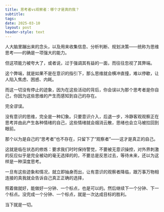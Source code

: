 ```yaml
---
title: 思考者vs观察者：哪个才是真的我？
subtitle: 
tags: 
date: 2025-03-10
layout: post
header-style: text
---
```


人大脑里蹦出来的念头，以及用来收集信息、分析判断、规划决策——统称为思维思考——的确是一项强大的能力。

但这项能力被夸大了，或者说，过于强调其有益的一面，而往往忽视了其弊端。

这个弊端，就是如果不是在意识的指引下，那么思维就会横冲直撞，难以停歇，让人陷入焦虑、困惑、内耗。

而这一切没有停止的迹象，因为在这些活动的背后，你会误以为那个思考者是你自己，你因为这些思维的产生而感知到自己的存在。

完全谬误。

没有意识的思维，完全是一种幻象。只要意识介入，后退一步，冷静客观观察正在思考并由此产生各种情绪的自己，这些情绪就会烟消云散，思绪也会立马被拉回到眼前。

那个以为是自己的“思考者”也不存在，只留下了“观察者”——这才是真正的自己。

这就是临在状态的修炼：要求我们时时保持警觉，不要被无意识操控，对外界刺激的反应似乎是完全被动的毫无选择的的，不要总是反思过去，等待未来，还以为这样是一种深度思考。

一旦有这些迹象和情况，就立即抽身而出，让有意识的观察者降临，跟万事万物相连接的真我就会告诉自己真正正确的选择，

照着做就好，能做好一分钟、一个标点，也是可以的。然后继续下一个分钟、下一个标点。没完成一个分钟、一个标点，就是一次达成目标的胜利。

当下就是一切。
